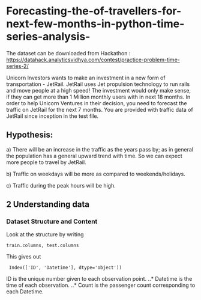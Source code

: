 # Forecasting-the-of-travellers-for-next-few-months-in-python-time-series-analysis-
The dataset can be downloaded from Hackathon : https://datahack.analyticsvidhya.com/contest/practice-problem-time-series-2/


Unicorn Investors wants to make an investment in a new form of transportation - JetRail. 
JetRail uses Jet propulsion technology to run rails and move people at a high speed! 
The investment would only make sense, if they can get more than 1 Million monthly users with in next 18 months. 
In order to help Unicorn Ventures in their decision, you need to forecast the traffic on JetRail for the next 7 months. 
You are provided with traffic data of JetRail since inception in the test file.

## Hypothesis:
a) There will be an increase in the traffic as the years pass by; as in general the population has a general upward trend with time.
So we can expect more people to travel by JetRail. 

b) Traffic on weekdays will be more as compared to weekends/holidays.

c) Traffic during the peak hours will be high.


## 2 Understanding data
### Dataset Structure and Content
Look at the structure by writing
~~~
train.columns, test.columns
~~~
This gives out

```(Index(['ID', 'Datetime', 'Count'], dtype='object'),
 Index(['ID', 'Datetime'], dtype='object'))
 ```
ID is the unique number given to each observation point.
..* Datetime is the time of each observation.
..* Count is the passenger count corresponding to each Datetime.
 
